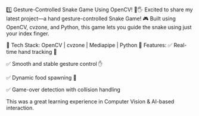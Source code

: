 1️⃣ Gesture-Controlled Snake Game Using OpenCV! 🐍🖐️
Excited to share my latest project—a hand gesture-controlled Snake Game! 🎮 Built using OpenCV, cvzone, and Python, this game lets you guide the snake using just your index finger.

🔹 Tech Stack: OpenCV | cvzone | Mediapipe | Python
🔹 Features:
✅ Real-time hand tracking 🎥

✅ Smooth and stable gesture control ✋

✅ Dynamic food spawning 🍩

✅ Game-over detection with collision handling

This was a great learning experience in Computer Vision & AI-based interaction.
